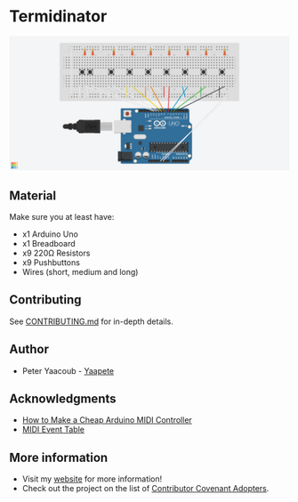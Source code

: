 # Termidinator

![](https://raw.githubusercontent.com/Yaacoub/Termidinator/master/Termidinator/Termidinator.png)

## Material

Make sure you at least have:
- x1 Arduino Uno
- x1 Breadboard
- x9 220Ω Resistors
- x9 Pushbuttons
- Wires (short, medium and long)

## Contributing
See [CONTRIBUTING.md](https://github.com/Yaapete/Huh-iOS/blob/master/CONTRIBUTING.md) for in-depth details.

## Author

- Peter Yaacoub - [Yaapete](https://github.com/Yaapete)

## Acknowledgments

- [How to Make a Cheap Arduino MIDI Controller](https://www.instructables.com/id/How-to-Make-a-Cheap-Arduino-MIDI-Controller/)
- [MIDI Event Table](http://www.onicos.com/staff/iz/formats/midi-event.html)

## More information

- Visit my [website](http://rebrand.ly/yaacoub) for more information!
- Check out the project on the list of [Contributor Covenant Adopters](https://www.contributor-covenant.org/adopters.html).
